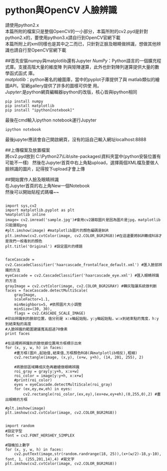 # python與OpenCV  人臉辨識  
請使用python2.x  
本篇所附的檔案只是整個OpenCV的一小部分，本篇所附的cv2.pyd是針對python2.x的，要使用python3.x請自行到OpenCV官網下載  
本篇所附上的xml同樣也是其中之二而已，只針對正臉及眼睛做辨識，想做其他辨識也請自行至OpenCV官網下載  


##首先安裝numpy與matplotlib還有Jupyter
*NumPy*：Python語言的一個擴充程式庫。支援高階大量的維度陣
列與矩陣運算，此外也針對陣列運算提供大量的數學函式函式
庫。  
*matplotlib*：python著名的繪圖庫，當中的pyplot子庫提供了與
matlab類似的繪圖API，官網gallery提供了許多的圖樣可供使
用。  
*Jupyter*:是python網頁編輯器ipython的改版，核心皆與ipython相同  
<pre><code>pip install numpy
pip install matplotlib
pip install "ipython[notebook]"</code></pre>  
  
最後在cmd輸入ipython notebook運行Jupyter  
<pre><code>ipython notebook</code></pre>  
  
最後jupyter應該會自己開啟網頁，沒有的話自己輸入網址localhost:8888  
  
  
##上傳檔案及放置檔案  
將cv2.pyd放到 C:\Python27\Lib\site-packages\資料夾當中(python安裝位置有可能不一樣)  
然後在Jupyter首頁中右上角點upload，選擇兩個XML檔及要做人臉辨識的圖片，記得按下upload才會上傳  
  
  
##開始實作人臉及眼睛辨識  
在Jupyter首頁的右上角New一個Notebook  
然後可以開始貼程式碼囉~~  
<pre><code>
import sys,cv2
import matplotlib.pyplot as plt
%matplotlib inline
image= cv2.imread('sample.jpg')#會用cv2讀取圖片是因為圖片是jpg，matplotlib只能讀取png
#plt.imshow(image) #matplotlib圖片的顏色編碼是BGR
plt.imshow(cv2.cvtColor(image, cv2.COLOR_BGR2RGB))#在這邊要將BGR轉成RGB才是我們一般看到的顏色
plt.title('Original') #設定圖片的標題
</code></pre>  
  
<pre><code>
faceCascade = cv2.CascadeClassifier('haarcascade_frontalface_default.xml') #匯入臉部辨識的方法
eyeCascade = cv2.CascadeClassifier('haarcascade_eye.xml') #匯入眼睛辨識的方法
grayImage = cv2.cvtColor(image, cv2.COLOR_BGR2GRAY) #轉灰階讓系統做判斷
faces = faceCascade.detectMultiScale(
    grayImage,
    scaleFactor=1.1,
    minNeighbors=5, #依照圖片大小調整
    minSize=(30, 30), 
    flags = cv2.CASCADE_SCALE_IMAGE)
#印出辨識到的臉部位置，值分別是 x:x軸起始點，y:y軸起始點，w:x到結束點的寬度，h:y到結束點的高度
#人臉辨識的範圍建議寬高超過70像素
print faces

#在這裡將辨識到的臉依據位置用方框標示出來
for (x, y, w, h) in faces:
    #畫方框(圖片,起始值,結束值,方框顏色RGB(與matplotlib相反),粗細)
    cv2.rectangle(image, (x,y), (x+w, y+h), (14, 201, 255), 2)

    #將臉部區域轉成灰色再繼續做眼睛辨識
    roi_gray = gray[y:y+h, x:x+w]
    roi_color = image[y:y+h, x:x+w]
    #print(roi_color)
    eyes = eyeCascade.detectMultiScale(roi_gray)
    for (ex,ey,ew,eh) in eyes:
        cv2.rectangle(roi_color,(ex,ey),(ex+ew,ey+eh),(0,255,0),2) #畫出眼睛的方框

#plt.imshow(image)
plt.imshow(cv2.cvtColor(image, cv2.COLOR_BGR2RGB))
</code></pre>  
  
<pre><code>
import random
#設定字型
font = cv2.FONT_HERSHEY_SIMPLEX

#隨機加上數字
for (x, y, w, h) in faces:
    cv2.putText(image,str(random.randrange(18, 25)),(x+(w/2)-18,y-10), font, 1, (255,201,14),4) #寫文字
plt.imshow(cv2.cvtColor(image, cv2.COLOR_BGR2RGB))
</code></pre>  
